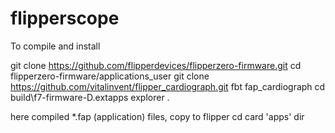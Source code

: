# flipperscope

To compile and install

git clone https://github.com/flipperdevices/flipperzero-firmware.git
cd flipperzero-firmware/applications_user 
git clone https://github.com/vitalinvent/flipper_cardiograph.git
fbt fap_cardiograph
cd build\f7-firmware-D\.extapps
explorer .

here compiled *.fap (application) files, copy to flipper cd card 'apps' dir

